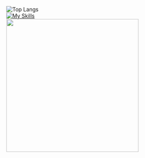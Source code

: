 ![Top Langs](https://github-readme-stats.vercel.app/api/top-langs/?username=berke-aras&layout=compact)
<br>
[![My Skills](https://skillicons.dev/icons?i=godot,python,js,html,css,unity)](https://skillicons.dev)
<br>
<img src="https://media.tenor.com/HkMNfVmcnhcAAAAd/bocchi-bocchi-the-rock.gif" width="350"/>
